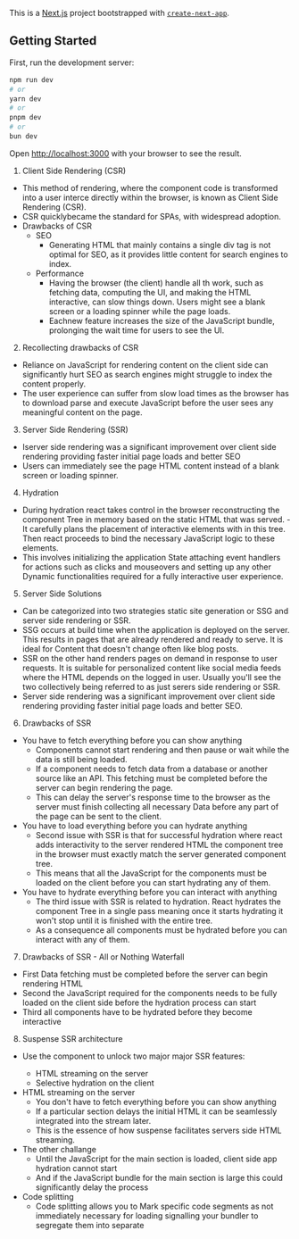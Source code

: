 This is a [Next.js](https://nextjs.org) project bootstrapped with [`create-next-app`](https://nextjs.org/docs/app/api-reference/cli/create-next-app).

## Getting Started

First, run the development server:

```bash
npm run dev
# or
yarn dev
# or
pnpm dev
# or
bun dev
```

Open [http://localhost:3000](http://localhost:3000) with your browser to see the result.

1.  Client Side Rendering (CSR)
- This method of rendering, where the component code is transformed into a user interce directly within the browser, is known as Client Side Rendering (CSR).
- CSR quicklybecame the standard for SPAs, with widespread adoption.
- Drawbacks of CSR
  - SEO
    - Generating HTML that mainly contains a single div tag is not optimal for SEO, as it provides little content for search engines to index. 
  - Performance
    - Having the browser (the client) handle all th work, such as fetching data, computing the UI, and making the HTML interactive, can slow things down. Users might see a blank screen or a loading spinner while the page loads.
    - Eachnew feature increases the size of the JavaScript bundle, prolonging the wait time for users to see the UI.
  
2. Recollecting drawbacks of CSR
 - Reliance on JavaScript for rendering content on the client side can significantly hurt SEO as search engines might struggle to index the content properly.
 - The user experience can suffer from slow load times as the browser has to download parse and execute JavaScript before the user sees any meaningful content on the page.

3. Server Side Rendering (SSR)
 - Iserver side rendering was a significant improvement over client side rendering providing faster initial page loads and better SEO
 - Users can immediately see the page HTML content instead of a blank screen or loading spinner.

4. Hydration
- During hydration react takes control in the browser reconstructing the component Tree in memory based on the static HTML that was served. - It carefully plans the placement of interactive elements with in this tree. Then react proceeds to bind the necessary JavaScript logic to these elements. 
- This involves initializing the application State attaching event handlers for actions such as clicks and mouseovers and setting up any other Dynamic functionalities required for a fully interactive user experience.

5. Server Side Solutions 
- Can be categorized into two strategies static site generation or SSG and server side rendering or SSR.
- SSG occurs at build time when the application is deployed on the server. This results in pages that are already rendered and ready to serve. It is ideal for Content that doesn't change often like blog posts.
- SSR on the other hand renders pages on demand in response to user requests. It is suitable for personalized content like social media feeds where the HTML depends on the logged in user. Usually you'll see the two collectively being referred to as just serers side rendering or SSR.
- Server side rendering was a significant improvement over client side rendering providing faster initial page loads and better SEO.

6. Drawbacks of SSR
- You have to fetch everything before you can show anything
  - Components cannot start rendering and then pause or wait while the data is still being loaded.
  - If a component needs to fetch data from a database or another source like an API. This fetching must be completed before the server can begin rendering the page. 
  - This can delay the server's response time to the browser as the server must finish collecting all necessary Data before any part of the page can be sent to the client.
- You have to load everything before you can hydrate anything
  - Second issue with SSR is that for successful hydration where react adds interactivity to the server rendered HTML the component tree in the browser must exactly match the server generated component tree. 
  - This means that all the JavaScript for the components must be loaded on the client before you can start hydrating any of them.
- You have to hydrate everything before you can interact with anything
  - The third issue with SSR is related to hydration. React hydrates the component Tree in a single pass meaning once it starts hydrating it won't stop until it is finished with the entire tree.
  - As a consequence all components must be hydrated before you can interact with any of them.

7. Drawbacks of SSR - All or Nothing Waterfall
- First Data fetching must be completed before the server can begin rendering HTML
- Second the JavaScript required for the components needs to be fully loaded on the client side before the hydration process can start
- Third all components have to be hydrated before they become interactive

8. Suspense SSR architecture 
- Use the <suspense> component to unlock two major major SSR features:
  - HTML streaming on the server  
  - Selective hydration on the client 
- HTML streaming on the server
  - You don't have to fetch everything before you can show anything 
  - If a particular section delays the initial HTML it can be seamlessly integrated into the stream later.
  - This is the essence of how suspense facilitates servers side HTML streaming.  
- The other challange
  - Until the JavaScript for the main section is loaded, client side app hydration cannot start
  - And if the JavaScript bundle for the main section is large this could significantly delay the process
- Code splitting
  - Code splitting allows you to Mark specific code segments as not immediately necessary for loading signalling your bundler to segregate them into separate <script> tags 
  - Using react lazy for code splitting enables you to separate the main sections code from the primary JavaScript bundle.
  - As a result the JavaScript containing react and the code for the entire application excluding the main section can now be downloaded independently by the client without having to wait for the main sections code. 
  - By wrapping the main section within <suspense> you've indicated to react that it should not prevent the rest of the page from not just streaming but also from hydrating. This feature called selective hydration allows for the hydration of sections as they become available before the rest of the HTML and the JavaScript code are fully downloaded. 
- Selective hydration offers a solution to a third issue: the necessity to hydrate everything to interact with any thing 
- React begins hydrating as soon as possible enabling interactions with elements like the header and side navigation without waiting for the main content to be hydrated. 
- This process is managed automatically by react.
- and in scenarios where multiple components are awaiting hydration react prioritizes hydration based on user interactions.

9. Drawbacks of Suspense SSR
- First, even though JavaScript code is streamed to the browser asynchronously, eventually the entire code for a web page must be downloaded by the user 
- as applications add more features, the amount of code users need to download also grows. 
  - This leads to an important question: should users really have to download so much data? 
- Second, the current approach requires that all react components undergo hydration on the client side irrespective of their actual need for interactivity. 
- This process can inefficiently spend resources and extend the loading times and time to interactivity for users as their devices need to process and render components that might not even require client side interaction. 
  - This leads to another question: should all components be hydrated even those that don't need interactivity?
- Third, in spite of servers' Superior capacity for handling intensive processing tasks, the bulk of JavaScript execution still takes place on the user's device. 
  - This can slow down the performance especially on devices that are not very powerful. 
  - This leads to another important question: should so much of the work be done on the user's device?

### React Server Components
- The evolution of react
  - CSR - SSR - Suspense for SSR
  - Suspense for SSR brought us closer to a seamless rendering experience 
  - Challenges
    - increased bundle sizes leading to excessive download for users 
    - unnecessary hydration delaying interactivity 
    - extensive client side processing that could result in poor performance
- React server components
  - React server components represent a new architecture designed by the react team 
  - This approach aims to leverage the strengths of both server and client environments optimizing for efficiency load times and interactivity 
  - The architecture introduces a dual component model
    - Differentiating between client components and server components 
    - This distinction is not based on the functionality of the components but rather on where they execute and the specific environments they are designed to interact with.
- Client components
  - Client components are the familiar react components we've been using 
  - They are typically rendered on the client side(CSR) but they can also be rendered to HTML once on the server(SSR) allowing users to immediately see the Page's HTML content rather than a blank screen 
  - The idea of client components rendering on the server might seem confusing but it is helpful to view them as components that primarily run on the client but can and should also be executed once on the server as an optimization strategy.
  - Client components have access to the client environment, such as the browser, allowing them to use state, effects, and event listeners to handle interactivity and also access browser exclusive apis like geolocation or local storage allowing you to build UI for specific use cases.
  - In fact the term client component doesn't signify anything new it simply helps differentiate these components from the newly introduced server components 
- server components 
  - Server components on the other hand represent a new type of react component specifically designed to operate exclusively on the server and unlike client components their code stays on the server and is never downloaded to the client.
  - This design Choice offers multiple benefits to react applications
- Benefits 
  - first in terms of bundle sizes server components do not send code to the client allowing large dependencies to remain server side 
  - this benefits users with slower internet connections or less capable devices by eliminating the need to download pass and execute JavaScript for these components 
  - Addtionally it removes the hydration step speeding up app loading and interaction 
  - second by having direct access to serers side resources like databases or file systems server components enable efficient data fetching and rendering without needing additional client side processing 
  - leveraging the server's computational power and proximity to data sources they manage compute intensive rendering tasks and send only interactive pieces of code to the client 
  -third server components exclusive server site execution enhances security by keeping sensitive data and logic including tokens and API Keys away from the client side 
  - fourth server components enhance data fetching efficiency   
    - typically when fetching data on the client side using use effect a child component cannot begin loading its data until the parent component has finished loading its own 
    - this sequential fetching of data often leads to poor performance - the main issue is not the round trips themselves but that these round trips are made from the client to the server 
    - server components enable applications to shift these sequential round trips to the server side 
    - by moving this logic to the server request latency is reduced and overall performance is improved eliminating clients side waterfalls
  - fifth rendering on the server enables caching of the results which can be reused in subsequent requests and across different users 
    - this approach can significantly improve performance and reduce costs by minimizing the amount of rendering and data fetching required for each request 
  - sixth initial page load and first contentful paint are significantly improved with server components 
    - by generating HTML on the server Pages become immediately visible to users without the delay of downloading passsing and executing JavaScript 
  - seventh regarding search engine optimization the server rendered HTML is fully accessible to search engine Bots enhancing the indexability of your pages 
  - lastly there is streaming. server components allow the rendering process to be divided into manageable chunks which are then streamed to the client as soon as they are ready this approach allows users to start seeing parts of their page earlier eliminating the need to wait for the entire page to finish rendering on the server 
- with RSC architecture server components take charge of data fetching and static rendering while client components are tasked with rendering the interactive elements of the application 
- the bottom line is that the RSC architecture enables react applications to leverage the best aspects of both server and client rendering all while using a single language a single framework and a cohesive set of apis

- react server components introduce a new way of building react apps by separating components into two types 
- server components and client components 
- server components run only on the server accessing data and preparing content without being sent to the browser which makes the app faster for users because less information needs to download 
- they can't manage clicks or interactivity directly 
- client components on the other hand work in the users's browser and handle all the interactive parts of the app like clicking and typing 
- they can also be rendered on the server for a fast initial load of the site. the setup helps make websites faster more secure and easier for everyone to use no matter where they are or what device they're using.
- React and Next Js
  - the app router in next js is built around the RSC architecture  - - all the features and benefits we have discussed are already baked into the latest version of NEXTJs 
  - by understanding the evolution of reacts rendering you now have the necessary background for the rest of the section which will focus on next js
- Server components rendered on the server
- Client components rendered on the client and once on the server

- For React server components , its important t consider 3 elements-
 - your brwser (client), and on the server side, Next Js  and React
  ![alt text](image-1.png)
  ![alt text](image-2.png)
- Server rendering strategies
  - static 
  - dynamic
  - streaming
- Static rendering
  - Static rendering is a server rendering strategy where we generate HTML pages HTML pagees at the time of building our application.
  - This approach allows the page to be built once, cached by a CDN, and served to the client almost instantly.
  - This optimization also enables you to share the result of the rendering work among different users, resulting in a significant performance boost for your application.
  - Static rendering is particularly useful for Blog Pages, e-commerce product pages documentation and marketing Pages 
  - How to Statically Render ??
    - static rendering is the default rendering strategy in the app router 
    - all routes are automatically prepared at build time without additional setup.
    - production server and development server 
     - for production an optimized build is created once and you deploy that build 
     - development server on the other hand focuses on the developer experience 
     - we can't afford to build our application once make changes rebuild and so on 
     - for production builds, a page will be pre-rendered or statically rendered once when we run the build command 
     - in developement mode, a page will be pre-rendered or statically rendered for every request 
   - the build output into the next folder which contains various files and folders essential for serving our application to incoming requests from the browser here we can primarily focus on the server and static folders. 
  - prefetching is a technique used to preload a route in the background before the user navigates to it.
  - routes are automatically prefetched as they become visible in the user's viewport either when the page first loads or as it comes into view through scrolling 
  - for static routes the entire route is prefetched and cached by default 
  - therefore when we load the homepage next js prefetches the about and dashboard routes about if you did include a link keeping them ready for instant navigation. 
  - static rendering is a strategy where the HTML is generated at build time 
  - along with the HTML the RSC Pay load is created for each component and JavaScript chunks are produced for client side hydration in the browser 
  - if you navigate directly to a page route the corresponding HTML file is served 
  - however if you navigate to the route from a different one the route is created client side using the RSC payload and JavaScript chunks without any additional requests to the server.
  - static rendering is great for performance and use cases include blogs documentation marketing Pages Etc. 


  - in the previous video we learned about the first server rendering strategy namely static rendering.  
  - dynamic rendering 
    - Dynamic rendering is a server rendering strategy where routes are rendered for each user at request time 
    - it is useful when a route has data that is personalized to the user or contains information that can only be known at request time such as cookies or the url's search parameters 
    - news websites personalized e-commerce pages and social media feeds are some examples where Dynamic rendering is beneficial.
     - During rendering if a dynamic function is discovered nexs will automatically switch to dynamically rendering the whole route 
     - in Next Js the dynamic functions are cookies headers and search params which acts more like a prop available for every page. 
     - using any of these will opt the whole route into Dynamic rendering at request time 
    - Dynamic rendering is a strategy where the HTML is generated at request time 
    - next js automatically switches to Dynamic 	rendering when it comes across a dynamic function in the component such as cookies headers or the search params object 
    - this form of rendering is great for when we need to render HTML personalized to a user such as a social media feed 
    - as a developer you do not need to choose between static and dynamic rendering nextjs will automatically choose the best rendering strategy for each route based on the features and apis used 

- Streaming
    - Streaming is a strategy that allows for Progressive UI rendering from the server 
    - work is divided into chunks and streamed to the client as soon as it's ready. 
    - This enables users to see parts of the page immediately before the entire content has finished rendering. 
    - Streaming significantly improves both the initial page loading performance and the rendering of UI elements that rely on slower data fetches which would otherwise block the rendering of the entire route.
    - Streaming is integrated into the next js app router by default 

- Server Components
  - Fetching Data
  - Directly accessing backend resources
  - Protecting sensitive information ( like access tokens and API keys) on he server
  - Keeping large dependencies on the server side, which helps reducing client side JavaScript
- Client Components
  - Adding interactivity
  - Handling event listeners (onClick(), onMouseOver(), etc.)
  - Managing state and lifecycle effects ( using hook like useState, useEffect, etc.)
  - Using browser exclusive APIs ( geolocation, local storage, etc.)
  - Using custom hooks
  - Using react class components

- Server only code
  - Contain code is intended to execute only on the server 
  - You might have modules or functions that use multiple libraries, use environment variables interact directly with the database or process confidential information 
  - since JavaScript modules can be shared between both server and client components, it's possible for code that's meant only for the server to unintentionally end up in the client 
  - if servers side code gets bundled into the client side JavaScript, it could lead to a bloated bundle size, expose secret Keys, database queries and sensitive business logic.
  - it is crucial to separate server only code from client side code to protect the applications security and integrity.
  - to prevent unintended clients side usage of server code we can use a package called server only to provide a build time error, if developers accidentally import one of these modules into a client component.

  - Context providers
    - Context providers are typically rendered near the root of an application to share global application state and logic.
    - For exmple - the application theme
    - Howver, since React context is not supproted in Server Components, attempting  to create a context at the root of an  application will result in an error.
    - To address his, we can create a context and render its provider inside a separate Client Component
   



















